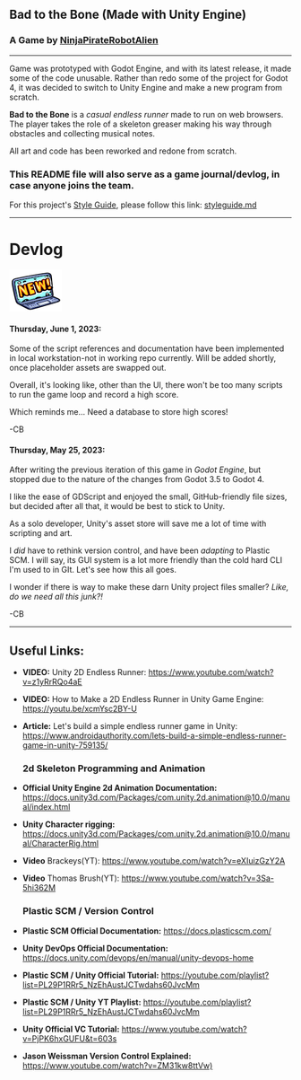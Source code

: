 ## Bad to the Bone (Made with Unity Engine)

### A Game by **[NinjaPirateRobotAlien](http://ninjapiraterobotalien.com/)**

***

Game was prototyped with Godot Engine, and with its latest release, it made some of the code unusable. Rather than redo some of the project for Godot 4, it was decided to switch to Unity Engine and make a new program from scratch.

**Bad to the Bone** is a *casual endless runner* made to run on web browsers. The player takes the role of a skeleton greaser making his way through obstacles and collecting musical notes.

All art and code has been reworked and redone from scratch.

### This README file will also serve as a game journal/devlog, in case anyone joins the team.

For this project's [Style Guide](styleguide.md), please follow this link: [styleguide.md](styleguide.md)

---

# **Devlog**

![New Post](images/newicon.png)
#### Thursday, June 1, 2023:

Some of the script references and documentation have been implemented
in local workstation-not in working repo currently. Will be added shortly, once placeholder assets are swapped out.

Overall, it's looking like, other than the UI, there won't be too many scripts to run the game loop and record a high score.

Which reminds me... Need a database to store high scores!

-CB

#### Thursday, May 25, 2023:

After writing the previous iteration of this game in *Godot Engine*, 
but stopped due to the nature of the changes from Godot 3.5 to Godot 4.

I like the ease of GDScript and enjoyed the small, GitHub-friendly file sizes, but decided after all that, it would be best to stick to Unity. 


As a solo developer, Unity's asset store will save me a lot of time with scripting and art.



I *did* have to rethink version control, and have been *adapting* to Plastic SCM. I will say, its GUI system is a lot more friendly than the cold hard CLI I'm used to in GIt. Let's see how this all goes.



I wonder if there is way to make these darn Unity project files smaller? *Like, do we need all this junk?!*

-CB

---

## Useful Links:

* **VIDEO:** Unity 2D Endless Runner: <https://www.youtube.com/watch?v=z1yRrRQo4aE>

* **VIDEO:** How to Make a 2D Endless Runner in Unity Game Engine: <https://youtu.be/xcmYsc2BY-U>

* **Article:** Let's build a simple endless runner game in Unity: <https://www.androidauthority.com/lets-build-a-simple-endless-runner-game-in-unity-759135/>
  
  ### 2d Skeleton Programming and Animation

* **Official Unity Engine 2d Animation Documentation:** <https://docs.unity3d.com/Packages/com.unity.2d.animation@10.0/manual/index.html>

* **Unity Character rigging:** <https://docs.unity3d.com/Packages/com.unity.2d.animation@10.0/manual/CharacterRig.html>

* **Video** Brackeys(YT): <https://www.youtube.com/watch?v=eXIuizGzY2A>

* **Video** Thomas Brush(YT): <https://www.youtube.com/watch?v=3Sa-5hi362M>
  
  ### Plastic SCM / Version Control

* **Plastic SCM Official Documentation:** <https://docs.plasticscm.com/>

* **Unity DevOps Official Documentation:** <https://docs.unity.com/devops/en/manual/unity-devops-home>

* **Plastic SCM / Unity Official Tutorial:** <https://youtube.com/playlist?list=PL29P1RRr5_NzEhAustJCTwdahs60JvcMm>

* **Plastic SCM / Unity YT Playlist:** <https://youtube.com/playlist?list=PL29P1RRr5_NzEhAustJCTwdahs60JvcMm>

* **Unity Official VC Tutorial:** <https://www.youtube.com/watch?v=PjPK6hxGUFU&t=603s>

* **Jason Weissman Version Control Explained:** <https://www.youtube.com/watch?v=ZM31kw8ttVw)>
